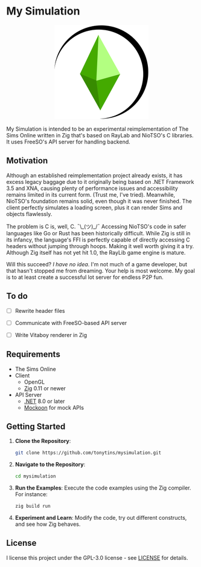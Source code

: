 # My Simulation

<p align="center">
<img title="" src="resources/logo.png" width="250" alt=""">
</p>

My Simulation is intended to be an experimental reimplementation of The Sims Online written in Zig that's based on RayLab and NioTSO's C libraries. It uses FreeSO's API server for handling backend.

## Motivation

Although an established reimplementation project already exists, it has excess legacy baggage due to it originally being based on .NET Framework 3.5 and XNA, causing plenty of performance issues and accessibility remains limited in its current form. (Trust me, I've tried). Meanwhile, NioTSO's foundation remains solid, even though it was never finished. The client perfectly simulates a loading screen, plus it can render Sims and objects flawlessly.

The problem is C is, well, C. ¯\\\_(ツ)\_/¯ Accessing NioTSO's code in safer languages like Go or Rust has been historically difficult. While Zig is still in its infancy, the language's FFI is perfectly capable of directly accessing C headers without jumping through hoops. Making it well worth giving it a try. Although Zig itself has not yet hit 1.0, the RayLib game engine is mature.

Will this succeed? *I have no idea*. I'm not much of a game developer, but that hasn't stopped me from dreaming. Your help is most welcome. My goal is to at least create a successful lot server for endless P2P fun.

## To do

- [ ] Rewrite header files

- [ ] Communicate with FreeSO-based API server

- [ ] Write Vitaboy renderer in Zig

## Requirements

- The Sims Online
- Client
	- OpenGL
	- [Zig](https://ziglang.org/) 0.11 or newer
- API Server
	- [.NET](https://dotnet.microsoft.com/en-us/) 8.0 or later
	- [Mockoon](https://mockoon.com/) for mock APIs

## Getting Started

1. **Clone the Repository**:

   ```bash
   git clone https://github.com/tonytins/mysimulation.git
   ```

2. **Navigate to the Repository**:

   ```bash
   cd mysimulation
   ```

3. **Run the Examples**: Execute the code examples using the Zig compiler. For instance:

   ```bash
   zig build run
   ```

4. **Experiment and Learn**: Modify the code, try out different constructs, and see how Zig behaves.

## License

I license this project under the GPL-3.0 license - see [LICENSE](LICENSE) for details.